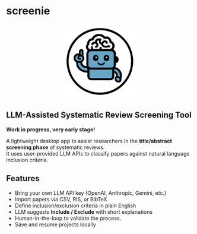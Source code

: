 # screenie

<p align="center">
  <img src="screenie.png" alt="Project Logo" width="200"/>
</p>


## LLM-Assisted Systematic Review Screening Tool

**Work in progress, very early stage!**

A lightweight desktop app to assist researchers in the **title/abstract screening phase** of systematic reviews.  
It uses user-provided LLM APIs to classify papers against natural language inclusion criteria.

## Features
- Bring your own LLM API key (OpenAI, Anthropic, Gemini, etc.)  
- Import papers via CSV, RIS, or BibTeX  
- Define inclusion/exclusion criteria in plain English  
- LLM suggests **Include / Exclude** with short explanations  
- Human-in-the-loop to validate the process.
- Save and resume projects locally
